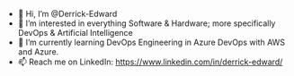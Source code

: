 - 👋 Hi, I’m @Derrick-Edward
- 👀 I’m interested in everything Software & Hardware; more specifically DevOps & Artificial Intelligence
- 🌱 I’m currently learning DevOps Engineering in Azure DevOps with AWS and Azure.
- 📫 Reach me on LinkedIn: https://www.linkedin.com/in/derrick-edward/

<!---
Derrick-Edward/Derrick-Edward is a ✨ special ✨ repository because its `README.md` (this file) appears on your GitHub profile.
You can click the Preview link to take a look at your changes.
--->
